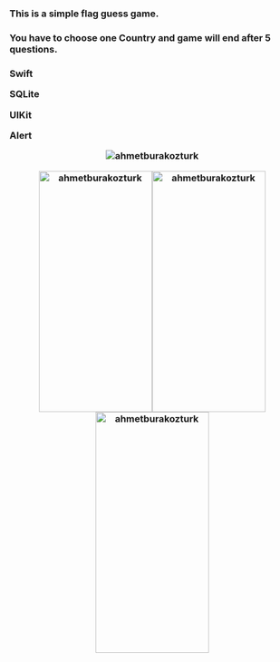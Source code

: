 <h3>This is a simple flag guess game.<h3/>
<h3>You have to choose one Country and game will end after 5 questions.<h3/>

Swift
  
SQLite

UIKit

Alert

<p align="center"> <img src="https://github.com/ahmetburakozturk/FlagGame-Swift-SQLite/assets/79537376/9e628bc6-fa43-4d0c-a06b-e34af758f0ab" alt="ahmetburakozturk" /></p>

<p align="center"> <img src="https://github.com/ahmetburakozturk/FlagGame-Swift-SQLite/assets/79537376/a5058a3d-3f69-4de6-ace7-b19aacdbc556" alt="ahmetburakozturk" width="200" height="425" /><img src="https://github.com/ahmetburakozturk/FlagGame-Swift-SQLite/assets/79537376/5774de13-f1b3-4ea7-b8c3-e35625d79b89" alt="ahmetburakozturk" width="200" height="425"/> <img src="https://github.com/ahmetburakozturk/FlagGame-Swift-SQLite/assets/79537376/13080c2f-1f9e-4b84-9a0d-f342e7c41d3c" alt="ahmetburakozturk" width="200" height="425"/> </p>
